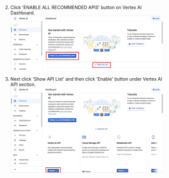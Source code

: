 
2. Click 'ENABLE ALL RECOMMENDED APIS' button on Vertex AI Dashboard.
![Vertex AI Dashboard](vertex1.jpg)

3. Next click 'Show API List' and then click 'Enable' button under Vertex AI API section.
![Vertex AI Dashboard](vertex2.jpg)


